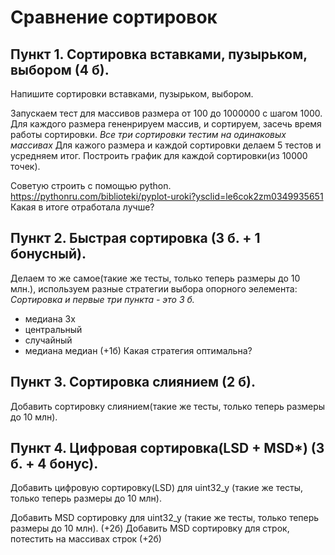 # Cравнение сортировок

## Пункт 1. Cортировка вставками, пузырьком, выбором (4 б).
Напишите сортировки вставками, пузырьком, выбором.

Запускаем тест для массивов размера от 100 до 1000000 с шагом 1000.
Для каждого размера гененрируем массив, и сортируем, засечь время работы сортировки.
*Все три сортировки тестим на одинаковых массивах*
Для кажого размера и каждой сортировки делаем 5 тестов и усредняем итог.
Построить график для каждой сортировки(из 10000 точек). 

Советую строить с помощью python.
https://pythonru.com/biblioteki/pyplot-uroki?ysclid=le6cok2zm0349935651 
Какая в итоге отработала лучше?


## Пункт 2. Быстрая сортировка  (3 б. + 1 бонусный).
Делаем то же самое(такие же тесты, только теперь размеры до 10 млн.), используем разные стратегии выбора опорного эелемента:
*Сортировка и первые три пункта - это 3 б.*
* медиана 3х 
* центральный 
* случайный 
* медиана медиан (+1б)
Какая стратегия оптимальна?

## Пункт 3. Сортировка слиянием (2 б).
Добавить сортировку слиянием(такие же тесты, только теперь размеры до 10 млн).

## Пункт 4. Цифровая сортировка(LSD + MSD*) (3 б. + 4 бонус).
Добавить цифровую сортировку(LSD) для uint32_y (такие же тесты, только теперь размеры до 10 млн).

Добавить MSD сортировку для uint32_y (такие же тесты, только теперь размеры до 10 млн). (+2б)
Добавить MSD сортировку для строк, потестить на массивах строк (+2б)
